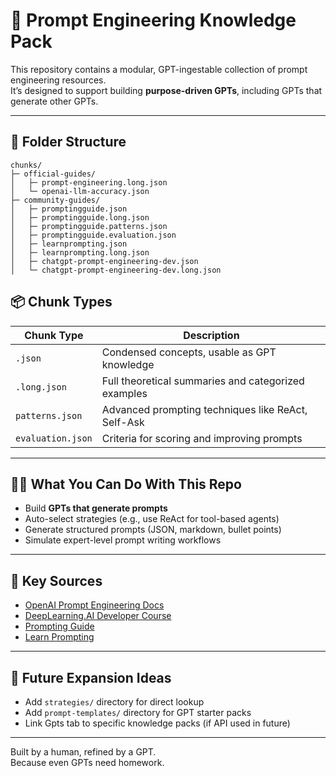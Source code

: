 # 🧠 Prompt Engineering Knowledge Pack

This repository contains a modular, GPT-ingestable collection of prompt engineering resources.  
It’s designed to support building **purpose-driven GPTs**, including GPTs that generate other GPTs.

---

## 📁 Folder Structure

```
chunks/
├─ official-guides/
│   ├─ prompt-engineering.long.json
│   └─ openai-llm-accuracy.json
├─ community-guides/
│   ├─ promptingguide.json
│   ├─ promptingguide.long.json
│   ├─ promptingguide.patterns.json
│   ├─ promptingguide.evaluation.json
│   ├─ learnprompting.json
│   ├─ learnprompting.long.json
│   ├─ chatgpt-prompt-engineering-dev.json
│   └─ chatgpt-prompt-engineering-dev.long.json
```


## 📦 Chunk Types

| Chunk Type           | Description                                      |
|----------------------|--------------------------------------------------|
| `.json`              | Condensed concepts, usable as GPT knowledge      |
| `.long.json`         | Full theoretical summaries and categorized examples |
| `patterns.json`      | Advanced prompting techniques like ReAct, Self-Ask |
| `evaluation.json`    | Criteria for scoring and improving prompts       |

---

## 🧑‍🔬 What You Can Do With This Repo

- Build **GPTs that generate prompts**
- Auto-select strategies (e.g., use ReAct for tool-based agents)
- Generate structured prompts (JSON, markdown, bullet points)
- Simulate expert-level prompt writing workflows

---

## 🔗 Key Sources

- [OpenAI Prompt Engineering Docs](https://platform.openai.com/docs/guides/prompt-engineering)
- [DeepLearning.AI Developer Course](https://www.deeplearning.ai/short-courses/chatgpt-prompt-engineering-for-developers/)
- [Prompting Guide](https://www.promptingguide.ai/)
- [Learn Prompting](https://learnprompting.org/)

---

## 🚧 Future Expansion Ideas

- Add `strategies/` directory for direct lookup
- Add `prompt-templates/` directory for GPT starter packs
- Link Gpts tab to specific knowledge packs (if API used in future)

---

Built by a human, refined by a GPT.  
Because even GPTs need homework.

